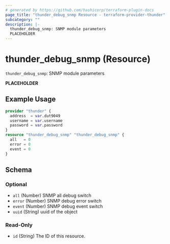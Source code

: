 ```yaml
---
# generated by https://github.com/hashicorp/terraform-plugin-docs
page_title: "thunder_debug_snmp Resource - terraform-provider-thunder"
subcategory: ""
description: |-
  thunder_debug_snmp: SNMP module parameters
  PLACEHOLDER
---
```


# thunder_debug_snmp (Resource)

`thunder_debug_snmp`: SNMP module parameters

__PLACEHOLDER__

## Example Usage

```terraform
provider "thunder" {
  address  = var.dut9049
  username = var.username
  password = var.password
}
resource "thunder_debug_snmp" "thunder_debug_snmp" {
  all   = 0
  error = 0
  event = 0
}
```

<!-- schema generated by tfplugindocs -->
## Schema

### Optional

- `all` (Number) SNMP all debug switch
- `error` (Number) SNMP debug error switch
- `event` (Number) SNMP debug event switch
- `uuid` (String) uuid of the object

### Read-Only

- `id` (String) The ID of this resource.


